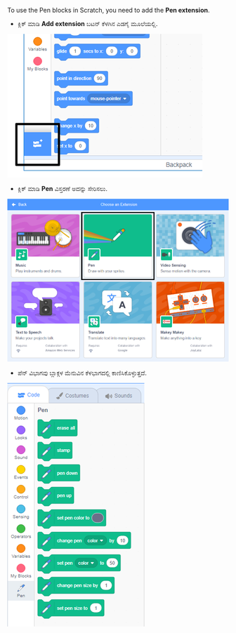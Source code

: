 To use the Pen blocks in Scratch, you need to add the **Pen extension**.

+ ಕ್ಲಿಕ್ ಮಾಡಿ **Add extension** ಬಟನ್ ಕೆಳಗಿನ ಎಡಗೈ ಮೂಲೆಯಲ್ಲಿ.

![add extension button highlighted](images/add-extension-annotated.png)

+ ಕ್ಲಿಕ್ ಮಾಡಿ **Pen** ವಿಸ್ತರಣೆ ಅದನ್ನು ಸೇರಿಸಲು.

![pen extension highlighted](images/click-pen-annotated.png)

+ ಪೆನ್ ವಿಭಾಗವು ಬ್ಲಾಕ್ಗಳ ಮೆನುವಿನ ಕೆಳಭಾಗದಲ್ಲಿ ಕಾಣಿಸಿಕೊಳ್ಳುತ್ತದೆ.

![pen extension blocks](images/pen-extension-blocks.png)